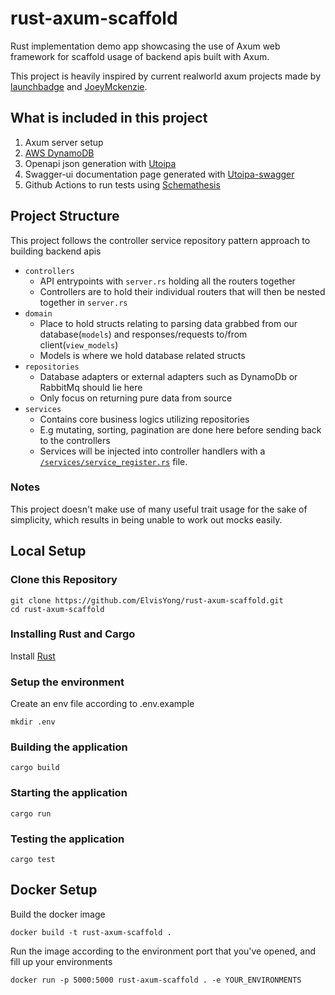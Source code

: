 # rust-axum-scaffold

Rust implementation demo app showcasing the use of Axum web framework for scaffold usage of backend apis built with Axum.

This project is heavily inspired by current realworld axum projects made by
[launchbadge](https://github.com/launchbadge/realworld-axum-sqlx/tree/main) and [JoeyMckenzie](https://github.com/JoeyMckenzie/realworld-rust-axum-sqlx).

## What is included in this project

1. Axum server setup
2. [AWS DynamoDB](https://crates.io/crates/aws-sdk-dynamodb)
3. Openapi json generation with [Utoipa](https://crates.io/crates/utoipa)
4. Swagger-ui documentation page generated with [Utoipa-swagger](https://crates.io/crates/utoipa-swagger-ui)
5. Github Actions to run tests using [Schemathesis](https://github.com/schemathesis/schemathesis)

## Project Structure

This project follows the controller service repository pattern approach to building backend apis

- `controllers`
  - API entrypoints with `server.rs` holding all the routers together
  - Controllers are to hold their individual routers that will then be nested together in `server.rs`
- `domain`
  - Place to hold structs relating to parsing data grabbed from our database(`models`) and responses/requests to/from client(`view_models`)
  - Models is where we hold database related structs
- `repositories`
  - Database adapters or external adapters such as DynamoDb or RabbitMq should lie here
  - Only focus on returning pure data from source
- `services`
  - Contains core business logics utilizing repositories
  - E.g mutating, sorting, pagination are done here before sending back to the controllers
  - Services will be injected into controller handlers with a [`/services/service_register.rs`](src/services/service_register.rs) file.

### Notes

This project doesn't make use of many useful trait usage for the sake of simplicity, which results in being unable to work out mocks easily.

## Local Setup

### Clone this Repository

```
git clone https://github.com/ElvisYong/rust-axum-scaffold.git
cd rust-axum-scaffold
```

### Installing Rust and Cargo

Install [Rust](https://www.rust-lang.org/tools/install)

### Setup the environment

Create an env file according to .env.example

```
mkdir .env
```

### Building the application

```
cargo build
```

### Starting the application

```
cargo run
```

### Testing the application

```
cargo test
```

## Docker Setup

Build the docker image

```
docker build -t rust-axum-scaffold .
```

Run the image according to the environment port that you've opened, and fill up your environments

```
docker run -p 5000:5000 rust-axum-scaffold . -e YOUR_ENVIRONMENTS
```
